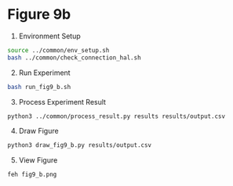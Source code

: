 # Figure 9b
1. Environment Setup
```bash
source ../common/env_setup.sh
bash ../common/check_connection_hal.sh
```

2. Run Experiment
```bash
bash run_fig9_b.sh
```

3. Process Experiment Result
```bash
python3 ../common/process_result.py results results/output.csv
```

4. Draw Figure
```bash
python3 draw_fig9_b.py results/output.csv
```

5. View Figure
```bash
feh fig9_b.png
```